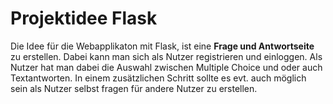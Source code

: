 # Projektidee Flask
Die Idee für die Webapplikaton mit Flask, ist eine **Frage und Antwortseite** zu erstellen. Dabei kann man sich als Nutzer registrieren und einloggen.
Als Nutzer hat man dabei die Auswahl zwischen Multiple Choice und oder auch Textantworten. In einem zusätzlichen Schritt sollte es evt. auch 
möglich sein als Nutzer selbst fragen für andere Nutzer zu erstellen. 